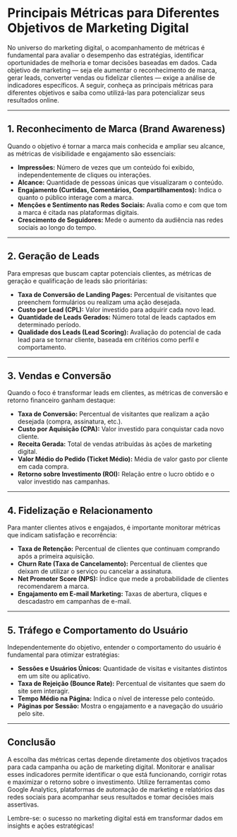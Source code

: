 
# Principais Métricas para Diferentes Objetivos de Marketing Digital

No universo do marketing digital, o acompanhamento de métricas é fundamental para avaliar o desempenho das estratégias, identificar oportunidades de melhoria e tomar decisões baseadas em dados. Cada objetivo de marketing — seja ele aumentar o reconhecimento de marca, gerar leads, converter vendas ou fidelizar clientes — exige a análise de indicadores específicos. A seguir, conheça as principais métricas para diferentes objetivos e saiba como utilizá-las para potencializar seus resultados online.

---

## 1. **Reconhecimento de Marca (Brand Awareness)**

Quando o objetivo é tornar a marca mais conhecida e ampliar seu alcance, as métricas de visibilidade e engajamento são essenciais:

- **Impressões:** Número de vezes que um conteúdo foi exibido, independentemente de cliques ou interações.
- **Alcance:** Quantidade de pessoas únicas que visualizaram o conteúdo.
- **Engajamento (Curtidas, Comentários, Compartilhamentos):** Indica o quanto o público interage com a marca.
- **Menções e Sentimento nas Redes Sociais:** Avalia como e com que tom a marca é citada nas plataformas digitais.
- **Crescimento de Seguidores:** Mede o aumento da audiência nas redes sociais ao longo do tempo.

---

## 2. **Geração de Leads**

Para empresas que buscam captar potenciais clientes, as métricas de geração e qualificação de leads são prioritárias:

- **Taxa de Conversão de Landing Pages:** Percentual de visitantes que preenchem formulários ou realizam uma ação desejada.
- **Custo por Lead (CPL):** Valor investido para adquirir cada novo lead.
- **Quantidade de Leads Gerados:** Número total de leads captados em determinado período.
- **Qualidade dos Leads (Lead Scoring):** Avaliação do potencial de cada lead para se tornar cliente, baseada em critérios como perfil e comportamento.

---

## 3. **Vendas e Conversão**

Quando o foco é transformar leads em clientes, as métricas de conversão e retorno financeiro ganham destaque:

- **Taxa de Conversão:** Percentual de visitantes que realizam a ação desejada (compra, assinatura, etc.).
- **Custo por Aquisição (CPA):** Valor investido para conquistar cada novo cliente.
- **Receita Gerada:** Total de vendas atribuídas às ações de marketing digital.
- **Valor Médio do Pedido (Ticket Médio):** Média de valor gasto por cliente em cada compra.
- **Retorno sobre Investimento (ROI):** Relação entre o lucro obtido e o valor investido nas campanhas.

---

## 4. **Fidelização e Relacionamento**

Para manter clientes ativos e engajados, é importante monitorar métricas que indicam satisfação e recorrência:

- **Taxa de Retenção:** Percentual de clientes que continuam comprando após a primeira aquisição.
- **Churn Rate (Taxa de Cancelamento):** Percentual de clientes que deixam de utilizar o serviço ou cancelar a assinatura.
- **Net Promoter Score (NPS):** Índice que mede a probabilidade de clientes recomendarem a marca.
- **Engajamento em E-mail Marketing:** Taxas de abertura, cliques e descadastro em campanhas de e-mail.

---

## 5. **Tráfego e Comportamento do Usuário**

Independentemente do objetivo, entender o comportamento do usuário é fundamental para otimizar estratégias:

- **Sessões e Usuários Únicos:** Quantidade de visitas e visitantes distintos em um site ou aplicativo.
- **Taxa de Rejeição (Bounce Rate):** Percentual de visitantes que saem do site sem interagir.
- **Tempo Médio na Página:** Indica o nível de interesse pelo conteúdo.
- **Páginas por Sessão:** Mostra o engajamento e a navegação do usuário pelo site.

---

## **Conclusão**

A escolha das métricas certas depende diretamente dos objetivos traçados para cada campanha ou ação de marketing digital. Monitorar e analisar esses indicadores permite identificar o que está funcionando, corrigir rotas e maximizar o retorno sobre o investimento. Utilize ferramentas como Google Analytics, plataformas de automação de marketing e relatórios das redes sociais para acompanhar seus resultados e tomar decisões mais assertivas.

Lembre-se: o sucesso no marketing digital está em transformar dados em insights e ações estratégicas!
```
